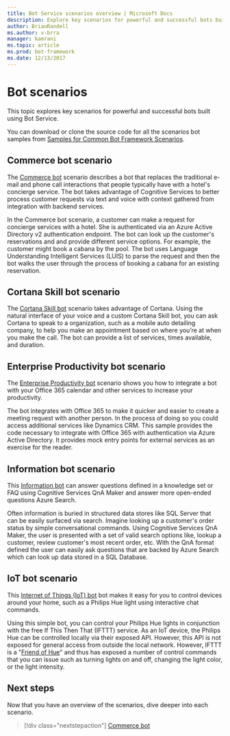 ```yaml
---
title: Bot Service scenarios overview | Microsoft Docs
description: Explore key scenarios for powerful and successful bots built with Bot Service.
author: BrianRandell
ms.author: v-brra
manager: kamrani
ms.topic: article
ms.prod: bot-framework
ms.date: 12/13/2017
---
```

# Bot scenarios
This topic explores key scenarios for powerful and successful bots built using Bot Service.

You can download or clone the source code for all the scenarios bot samples from [Samples for Common Bot Framework Scenarios](https://aka.ms/bot/scenarios).

## Commerce bot scenario
The [Commerce bot](bot-service-scenario-commerce.md) scenario describes a bot that replaces the traditional e-mail and phone call interactions that people typically have with a hotel's concierge service. The bot takes advantage of Cognitive Services to better process customer requests via text and voice with context gathered from integration with backend services.

In the Commerce bot scenario, a customer can make a request for concierge services with a hotel. She is authenticated via an Azure Active Directory v2 authentication endpoint. The bot can look up the customer's reservations and and provide different service options. For example, the customer might book a cabana by the pool. The bot uses Language Understanding Intelligent Services (LUIS)  to parse the request and then the bot walks the user through the process of booking a cabana for an existing reservation.

## Cortana Skill bot scenario
The [Cortana Skill bot](bot-service-scenario-cortana-skill.md) scenario takes advantage of Cortana. Using the natural interface of your voice and a custom Cortana Skill bot, you can ask Cortana to speak to a organization, such as a mobile auto detailing company, to help you make an appointment based on where you’re at when you make the call. The bot can provide a list of services, times available, and duration.

## Enterprise Productivity bot scenario
The [Enterprise Productivity bot](bot-service-scenario-enterprise-productivity.md) scenario shows you how to integrate a bot with your Office 365 calendar and other services to increase your productivity.

The bot integrates with Office 365 to make it quicker and easier to create a meeting request with another person. In the process of doing so you could access additional services like Dynamics CRM. This sample provides the code necessary to integrate with Office 365 with authentication via Azure Active Directory. It provides mock entry points for external services as an exercise for the reader.

## Information bot scenario
This [Information bot](bot-service-scenario-informational.md) can answer questions defined in a knowledge set or FAQ using Cognitive Services QnA Maker and answer more open-ended questions Azure Search.

Often information is buried in structured data stores like SQL Server that can be easily surfaced via search. Imagine looking up a customer's order status by simple conversational commands. Using Cognitive Services QnA Maker, the user is presented with a set of valid search options like, lookup a customer, review customer's most recent order, etc. With the QnA format defined the user can easily ask questions that are backed by Azure Search which can look up data stored in a SQL Database.

## IoT bot scenario
This [Internet of Things (IoT) bot](bot-service-scenario-internet-things.md) bot makes it easy for you to control devices around your home, such as a Philips Hue light using interactive chat commands.

Using this simple bot, you can control your Philips Hue lights in conjunction with the free If This Then That (IFTTT) service. As an IoT device, the Philips Hue can be controlled locally via their exposed API. However, this API is not exposed for general access from outside the local network. However, IFTTT is a "[Friend of Hue](http://www2.meethue.com/en-us/friends-of-hue/ifttt/)" and thus has exposed a number of control commands that you can issue such as turning lights on and off, changing the light color, or the light intensity.

## Next steps
Now that you have an overview of the scenarios, dive deeper into each scenario.

> [!div class="nextstepaction"]
> [Commerce bot](bot-service-scenario-commerce.md)
